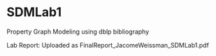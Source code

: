 # SDMLab1
Property Graph Modeling using dblp bibliography

Lab Report:
Uploaded as FinalReport_JacomeWeissman_SDMLab1.pdf
